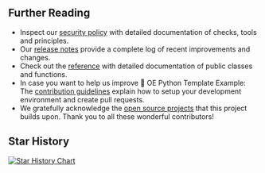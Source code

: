 ## Further Reading

* Inspect our [security policy](https://oe-python-template-example.readthedocs.io/en/latest/security.html) with detailed documentation of checks, tools and principles.
* Our [release notes](https://oe-python-template-example.readthedocs.io/en/latest/release-notes.html) provide a complete log of recent improvements and changes.
* Check out the [reference](https://oe-python-template-example.readthedocs.io/en/latest/reference.html) with detailed documentation of public classes and functions.
* In case you want to help us improve 🧠 OE Python Template Example: The [contribution guidelines](https://oe-python-template-example.readthedocs.io/en/latest/contributing.html) explain how to setup your development environment and create pull requests.
* We gratefully acknowledge the [open source projects](ATTRIBUTIONS.md) that this project builds upon. Thank you to all these wonderful contributors!

## Star History

<a href="https://star-history.com/#helmut-hoffer-von-ankershoffen/oe-python-template-example">
 <picture>
   <source media="(prefers-color-scheme: dark)" srcset="https://api.star-history.com/svg?repos=helmut-hoffer-von-ankershoffen/oe-python-template-example&type=Date&theme=dark" />
   <source media="(prefers-color-scheme: light)" srcset="https://api.star-history.com/svg?repos=helmut-hoffer-von-ankershoffen/oe-python-template-example&type=Date" />
   <img alt="Star History Chart" src="https://api.star-history.com/svg?repos=helmut-hoffer-von-ankershoffen/oe-python-template-example&type=Date" />
 </picture>
</a>

